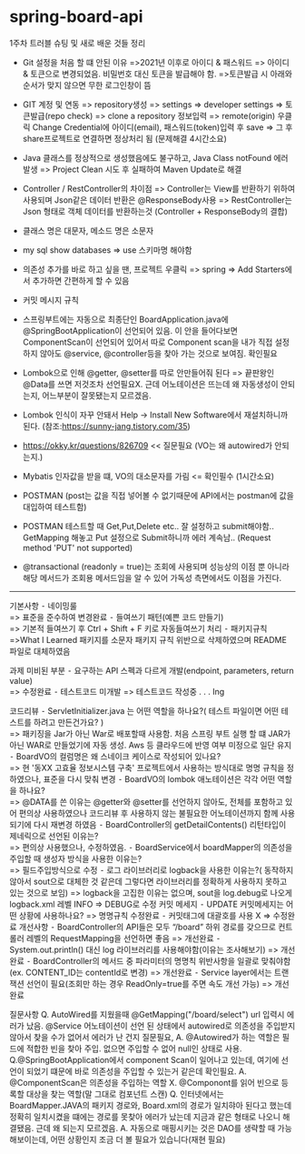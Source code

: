# spring-board-api
1주차 트러블 슈팅 및 새로 배운 것들 정리
 - Git 설정을 처음 할 떄 안된 이유
   =>2021년 이후로 아이디 & 패스워드 => 아이디 & 토큰으로 변경되었음. 비밀번호 대신 토큰을 발급해야 함.
   =>토큰발급 시 아래와 순서가 맞지 않으면 무한 로그인창이 뜸 
    
 - GIT 계정 및 연동 
   => repository생성 => settings => developer settings => 토큰발급(repo check) => clone a repository 정보입력
   => remote(origin) 우클릭 Change Credential에 아이디(email), 패스워드(token)입력 후 save => 그 후 share프로젝트로 연결하면 정상처리 됨 (문제해결 4시간소요)
 - Java 클래스를 정상적으로 생성했음에도 불구하고, Java Class notFound 에러발생 
   => Project Clean 시도 후 실패하여 Maven Update로 해결 
 - Controller / RestController의 차이점
   => Controller는 View를 반환하기 위하여 사용되며 Json같은 데이터 반환은 @ResponseBody사용
   => RestController는 Json 형태로 객체 데이터를 반환하는것 (Controller + ResponseBody의 결합)       
 
 - 클래스 명은 대문자, 메소드 명은 소문자
 
 - my sql  show databases => use 스키마명 해야함
 
 - 의존성 추가를 바로 하고 싶을 땐, 프로젝트 우클릭 => spring => Add Starters에서 추가하면 간편하게 할 수 있음
 
 - 커밋 메시지 규칙
 
 - 스프링부트에는 자동으로 최종단인 BoardApplication.java에 @SpringBootApplication이 선언되어 있음. 이 안을 들어다보면
   ComponentScan이 선언되어 있어서 따로 Component scan을 내가 직접 설정하지 않아도 @service, @controller등을 찾아 가는 것으로 보여짐. 확인필요
   
 - Lombok으로 인해 @getter, @setter를 따로 안만들어줘 된다 => 끝판왕인 @Data를 쓰면 저것조차 선언필요X. 근데 어노테이션은 뜨는데 왜 자동생성이 안되는지, 어느부분이 잘못됐는지 모르겠음.
 
 - Lombok 인식이 자꾸 안돼서 Help -> Install New Software에서 재설치하니까 된다. (참조:https://sunny-jang.tistory.com/35) 
 
 - https://okky.kr/questions/826709 << 질문필요 (VO는 왜 autowired가 안되는지.)
 
 - Mybatis 인자값을 받을 떄, VO의 대소문자를 가림 <= 확인필수 (1시간소요)
 
 - POSTMAN (post는 값을 직접 넣어볼 수 없기때문에 API에서는 postman에 값을 대입하여 테스트함)
 
 - POSTMAN 테스트할 때 Get,Put,Delete etc.. 잘 설정하고 submit해야함.. GetMapping 해놓고 Put 설정으로 Submit하니까 에러 계속남.. (Request method 'PUT' not supported)
 
 - @transactional (readonly = true)는 조회에 사용되며 성능상의 이점 뿐 아니라 해당 메서드가 조회용 메서드임을 알 수 있어 가독성 측면에서도 이점을 가진다.

-------------------------------------------------------------------------------------------------------------------------------------------------------------------------------------------

기본사항
   ⁃   네이밍룰				
=> 표준을 준수하여 변경완료 
   ⁃   들여쓰기 패턴(예쁜 코드 만들기)		
=> 기본적 들여쓰기 후 Ctrl + Shift + F 키로 자동들여쓰기 처리
   ⁃   패키지규칙				
=>What I Learned 패키지를 소문자 패키지 규칙 위반으로 삭제하였으며 README 파일로 대체하였음

과제 미비된 부분
   ⁃   요구하는 API 스펙과 다르게 개발(endpoint, parameters, return value)  
=> 수정완료
   ⁃   테스트코드 미개발
=> 테스트코드 작성중 . . . Ing 

코드리뷰
   ⁃   ServletInitializer.java 는 어떤 역할을 하나요?( 테스트 파일이면 어떤 테스트를 하려고 만든건가요? )  
=> 패키징을 Jar가 아닌 War로 배포할때 사용함. 처음 스프링 부트 실행 할 떄 JAR가 아닌 WAR로 만들었기에 자동 생성. Aws 등 클라우드에 반영 여부 미정으로 일단 유지
   ⁃   BoardVO의 컬럼명은 왜 스네이크 케이스로 작성되어 있나요?				           
=> 현 '동XX 고효율 정보시스템 구축' 프로젝트에서 사용하는 방식대로 명명 규칙을 정하였으나, 표준을 다시 맞춰 변경
   ⁃   BoardVO의 lombok 애노테이션은 각각 어떤 역할을 하나요?				          
=> @DATA를 쓴 이유는 @getter와 @setter를 선언하지 않아도, 전체를 포함하고 있어 편의상 사용하였으나 코드리뷰 후 사용하지 않는 불필요한 어노테이션까지 함께 사용되기에 다시 재변경 하였음
   ⁃   BoardController의 getDetailContents() 리턴타입이 제네릭으로 선언된 이유는?			
=> 편의상 사용했으나, 수정하였음.
   ⁃   BoardService에서 boardMapper의 의존성을 주입할 때 생성자 방식을 사용한 이유는?		
=> 필드주입방식으로 수정
   ⁃   로그 라이브러리로 logback을 사용한 이유는?( 동작하지 않아서 sout으로 대체한 것 같은데 그렇다면 라이브러리를 정확하게 사용하지 못하고 있는 것으로 보임) 
=> logback을 고집한 이유는 없으며, sout을 log.debug로 나오게 logback.xml 레벨 INFO => DEBUG로 수정
커밋 메세지
   ⁃   UPDATE 커밋메세지는 어떤 상황에 사용하나요?
=> 명명규칙 수정완료 
   ⁃   커밋태그에 대괄호를 사용 X
=> 수정완료
개선사항
   ⁃   BoardController의 API들은 모두 “/board” 하위 경로를 갖으므로 컨트롤러 레벨의 RequestMapping을 선언하면 좋음
=> 개선완료
   ⁃   System.out.println() 대신 log 라이브러리를 사용해야함(이유는 조사해보기)
=> 개선완료
   ⁃   BoardController의 메서드 중 파라미터의 명명칙 위반사항을 일괄로 맞춰야함(ex. CONTENT_ID는 contentId로 변경)
=> 개선완료
   ⁃   Service layer에서는 트랜잭션 선언이 필요(조회만 하는 경우 ReadOnly=true를 주면 속도 개선 가능)
=> 개선완료

질문사항
Q. AutoWired를 지웠을때 @GetMapping("/board/select") url 입력시 에러가 났음. @Service 어노테이션이 선언 된 상태에서 autowired로 의존성을 주입받지 않아서 찾을 수가 없어서 에러가 난 건지 질문필요,
A. @Autowired가 하는 역할은 필드에 적합한 빈을 찾아 주입. 없으면 주입할 수 없어 null인 상태로 사용.
Q.@SpringBootApplication에서 component Scan이 일어나고 있는데, 여기에 선언이 되었기 떄문에 바로 의존성을 주입할 수 있는거 같은데 확인필요.
A. @ComponentScan은 의존성을 주입하는 역할 X. @Componont를 읽어 빈으로 등록할 대상을 찾는 역할(말 그대로 컴포넌트 스캔)
Q. 인터넷에서는 BoardMapper.JAVA의 패키지 경로와, Board.xml의 경로가 일치햐아 된다고 했는데 정확히 일치시켰을 떄에는 경로를 못찾아 에러가 났는데 지금과 같은 형태로 나오니 해결됐음. 근데 왜 되는지 모르겠음.
A.  자동으로 매핑시키는 것은 DAO를 생략할 때 가능해보이는데, 어떤 상황인지 조금 더 볼 필요가 있습니다(재현 필요)
